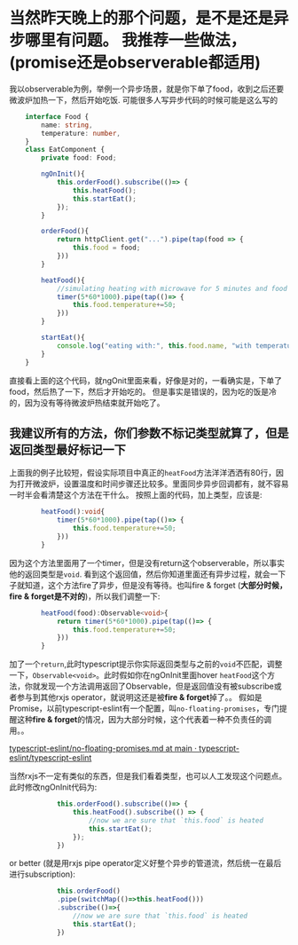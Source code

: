 # 当然昨天晚上的那个问题，是不是还是异步哪里有问题。 我推荐一些做法，(promise还是observerable都适用)

我以observerable为例，举例一个异步场景，就是你下单了food，收到之后还要微波炉加热一下，然后开始吃饭. 可能很多人写异步代码的时候可能是这么写的

```ts
    interface Food {
        name: string,
        temperature: number,
    }
    class EatComponent {
        private food: Food;

        ngOnInit(){
            this.orderFood().subscribe(()=> {
                this.heatFood();
                this.startEat();
            });
        }

        orderFood(){
            return httpClient.get("...").pipe(tap(food => {
                this.food = food;
            }))
        }

        heatFood(){
            //simulating heating with microwave for 5 minutes and food came out with increased 50 celcius
            timer(5*60*1000).pipe(tap(()=> {
                this.food.temperature+=50;
            }))
        }

        startEat(){
            console.log("eating with:", this.food.name, "with temperature:", this.food.temperature);
        }
    }
```

直接看上面的这个代码，就ngOnit里面来看，好像是对的，一看确实是，下单了food，然后热了一下，然后才开始吃的。 但是事实是错误的，因为吃的饭是冷的，因为没有等待微波炉热结束就开始吃了。

## 我建议所有的方法，你们参数不标记类型就算了，但是返回类型最好标记一下

上面我的例子比较短，假设实际项目中真正的`heatFood`方法洋洋洒洒有80行，因为打开微波炉，设置温度和时间步骤还比较多。里面同步异步回调都有，就不容易一时半会看清楚这个方法在干什么。 按照上面的代码，加上类型，应该是:

```ts
        heatFood():void{
            timer(5*60*1000).pipe(tap(()=> {
                this.food.temperature+=50;
            }))
        }
```

因为这个方法里面用了一个timer，但是没有return这个observerable，所以事实他的返回类型是`void`. 看到这个返回值，然后你知道里面还有异步过程，就会一下子就知道，这个方法fire了异步，但是没有等待。也叫fire & forget (**大部分时候，fire & forget是不对的**)，所以我们调整一下:

```ts
        heatFood(food):Observable<void>{
            return timer(5*60*1000).pipe(tap(()=> {
                this.food.temperature+=50;
            }))
        }
```

加了一个`return`,此时typescript提示你实际返回类型与之前的`void`不匹配，调整一下，`Observable<void>`。此时假如你在ngOnInit里面hover `heatFood`这个方法，你就发现一个方法调用返回了Observable，但是返回值没有被subscribe或者参与到其他rxjs operator，就说明这还是被**fire & forget**掉了。。 假如是Promise，以前typescript-eslint有一个配置，叫`no-floating-promises`，专门提醒这种**fire & forget**的情况，因为大部分时候，这个代表着一种不负责任的调用。。

[typescript-eslint/no-floating-promises.md at main · typescript-eslint/typescript-eslint]( https://github.com/typescript-eslint/typescript-eslint/blob/main/packages/eslint-plugin/docs/rules/no-floating-promises.md )

当然rxjs不一定有类似的东西，但是我们看着类型，也可以人工发现这个问题点。此时修改ngOnInit代码为:

```ts
            this.orderFood().subscribe(()=> {
                this.heatFood().subscribe(() => {
                    //now we are sure that `this.food` is heated
                    this.startEat();
                });
            })
```

or better (就是用rxjs pipe operator定义好整个异步的管道流，然后统一在最后进行subscription):

```ts
            this.orderFood()
            .pipe(switchMap(()=>this.heatFood()))
            .subscribe(()=>{
                //now we are sure that `this.food` is heated
                this.startEat();
            })
```

